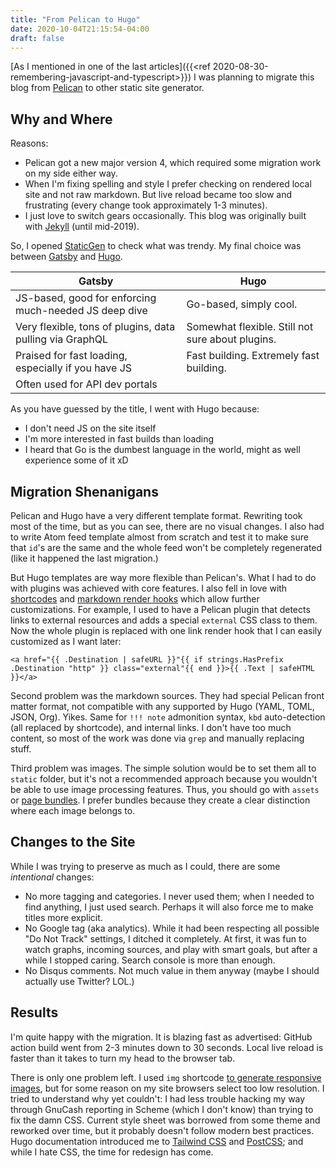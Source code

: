 ```yaml
---
title: "From Pelican to Hugo"
date: 2020-10-04T21:15:54-04:00
draft: false
---
```


[As I mentioned in one of the last articles]({{<ref 2020-08-30-remembering-javascript-and-typescript>}}) I was planning to migrate this blog from [Pelican](https://github.com/getpelican/pelican) to other static site generator.

## Why and Where

Reasons:

- Pelican got a new major version 4, which required some migration work on my side either way.
- When I'm fixing spelling and style I prefer checking on rendered local site and not raw markdown. But live reload became too slow and frustrating (every change took approximately 1-3 minutes). 
- I just love to switch gears occasionally. This blog was originally built with [Jekyll](https://jekyllrb.com/) (until mid-2019).

So, I opened [StaticGen](https://www.staticgen.com/) to check what was trendy. My final choice was between [Gatsby](https://www.gatsbyjs.com/) and [Hugo](https://gohugo.io/).

| Gatsby | Hugo |
| -- | -- |
| JS-based, good for enforcing much-needed JS deep dive | Go-based, simply cool. |
| Very flexible, tons of plugins, data pulling via GraphQL | Somewhat flexible. Still not sure about plugins. |
| Praised for fast loading, especially if you have JS | Fast building. Extremely fast building. |
| Often used for API dev portals | |

As you have guessed by the title, I went with Hugo because:

- I don't need JS on the site itself
- I'm more interested in fast builds than loading
- I heard that Go is the dumbest language in the world, might as well experience some of it xD

## Migration Shenanigans

Pelican and Hugo have a very different template format. Rewriting took most of the time, but as you can see, there are no visual changes. I also had to write Atom feed template almost from scratch and test it to make sure that `id`'s are the same and the whole feed won't be completely regenerated (like it happened the last migration.)

But Hugo templates are way more flexible than Pelican's. What I had to do with plugins was achieved with core features. I also fell in love with [shortcodes](https://gohugo.io/content-management/shortcodes/) and [markdown render hooks](https://gohugo.io/getting-started/configuration-markup/#markdown-render-hooks) which allow further customizations. For example, I used to have a Pelican plugin that detects links to external resources and adds a special `external` CSS class to them. Now the whole plugin is replaced with one link render hook that I can easily customized as I want later:

```go-html-template
<a href="{{ .Destination | safeURL }}"{{ if strings.HasPrefix .Destination "http" }} class="external"{{ end }}>{{ .Text | safeHTML }}</a>
```

Second problem was the markdown sources. They had special Pelican front matter format, not compatible with any supported by Hugo (YAML, TOML, JSON, Org). Yikes. Same for `!!! note` admonition syntax, `kbd` auto-detection (all replaced by shortcode), and internal links. I don't have too much content, so most of the work was done via `grep` and manually replacing stuff.

Third problem was images. The simple solution would be to set them all to `static` folder, but it's not a recommended approach because you wouldn't be able to use image processing features. Thus, you should go with `assets` or [page bundles](https://gohugo.io/content-management/page-bundles/). I prefer bundles because they create a clear distinction where each image belongs to. 


## Changes to the Site

While I was trying to preserve as much as I could, there are some _intentional_ changes:

- No more tagging and categories. I never used them; when I needed to find anything, I just used search. Perhaps it will also force me to make titles more explicit. 
- No Google tag (aka analytics). While it had been respecting all possible "Do Not Track" settings, I ditched it completely. At first, it was fun to watch graphs, incoming sources, and play with smart goals, but after a while I stopped caring. Search console is more than enough.
- No Disqus comments. Not much value in them anyway (maybe I should actually use Twitter? LOL.)

## Results

I'm quite happy with the migration. It is blazing fast as advertised: GitHub action build went from 2-3 minutes down to 30 seconds. Local live reload is faster than it takes to turn my head to the browser tab.

There is only one problem left. I used `img` shortcode [to generate responsive images](https://laurakalbag.com/processing-responsive-images-with-hugo/), but for some reason on my site browsers select too low resolution. I tried to understand why yet couldn't: I had less trouble hacking my way through GnuCash reporting in Scheme (which I don't know) than trying to fix the damn CSS. Current style sheet was borrowed from some theme and reworked over time, but it probably doesn't follow modern best practices. Hugo documentation introduced me to [Tailwind CSS](https://tailwindcss.com/) and [PostCSS](https://postcss.org/); and while I hate CSS, the time for redesign has come. 